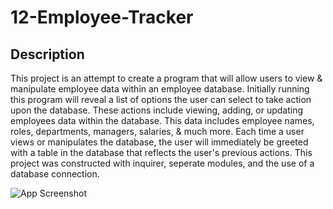 # 12-Employee-Tracker

## Description

This project is an attempt to create a program that will allow users to view & manipulate employee data within an employee database. Initially running this program will reveal a list of options the user can select to take action upon the database. These actions include viewing, adding, or updating employees data within the database. This data includes employee names, roles, departments, managers, salaries, & much more. Each time a user views or manipulates the database, the user will immediately be greeted with a table in the database that reflects the user's previous actions. This project was constructed with inquirer, seperate modules, and the use of a database connection.

![App Screenshot](https://github.com/noahfajarda/12-Employee-Tracker/blob/main/Assets/visuals/HW12-VIDEO.webp)
